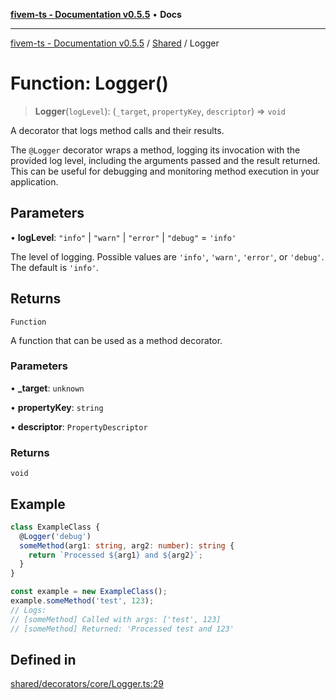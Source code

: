 [**fivem-ts - Documentation v0.5.5**](../../../README.md) • **Docs**

***

[fivem-ts - Documentation v0.5.5](../../../README.md) / [Shared](../README.md) / Logger

# Function: Logger()

> **Logger**(`logLevel`): (`_target`, `propertyKey`, `descriptor`) => `void`

A decorator that logs method calls and their results.

The `@Logger` decorator wraps a method, logging its invocation with the provided log level,
including the arguments passed and the result returned. This can be useful for debugging and
monitoring method execution in your application.

## Parameters

• **logLevel**: `"info"` \| `"warn"` \| `"error"` \| `"debug"` = `'info'`

The level of logging. Possible values are `'info'`, `'warn'`, `'error'`, or `'debug'`.
The default is `'info'`.

## Returns

`Function`

A function that can be used as a method decorator.

### Parameters

• **\_target**: `unknown`

• **propertyKey**: `string`

• **descriptor**: `PropertyDescriptor`

### Returns

`void`

## Example

```ts
class ExampleClass {
  @Logger('debug')
  someMethod(arg1: string, arg2: number): string {
    return `Processed ${arg1} and ${arg2}`;
  }
}

const example = new ExampleClass();
example.someMethod('test', 123);
// Logs:
// [someMethod] Called with args: ['test', 123]
// [someMethod] Returned: 'Processed test and 123'
```

## Defined in

[shared/decorators/core/Logger.ts:29](https://github.com/Purpose-Dev/fivem-ts/blob/main/src/shared/decorators/core/Logger.ts#L29)
